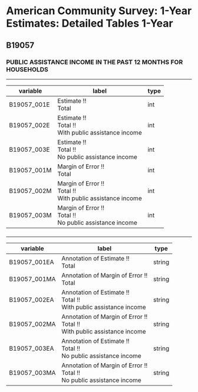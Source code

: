 # American Community Survey: 1-Year Estimates: Detailed Tables 1-Year

## B19057

### PUBLIC ASSISTANCE INCOME IN THE PAST 12 MONTHS FOR HOUSEHOLDS

___

| variable | label | type |
| ----- | ----- | ----- |
| B19057_001E | Estimate !!<br>Total | int |
| B19057_002E | Estimate !!<br>Total !!<br>With public assistance income | int |
| B19057_003E | Estimate !!<br>Total !!<br>No public assistance income | int |
| B19057_001M | Margin of Error !!<br>Total | int |
| B19057_002M | Margin of Error !!<br>Total !!<br>With public assistance income | int |
| B19057_003M | Margin of Error !!<br>Total !!<br>No public assistance income | int |
### 

___

| variable | label | type |
| ----- | ----- | ----- |
| B19057_001EA | Annotation of Estimate !!<br>Total | string |
| B19057_001MA | Annotation of Margin of Error !!<br>Total | string |
| B19057_002EA | Annotation of Estimate !!<br>Total !!<br>With public assistance income | string |
| B19057_002MA | Annotation of Margin of Error !!<br>Total !!<br>With public assistance income | string |
| B19057_003EA | Annotation of Estimate !!<br>Total !!<br>No public assistance income | string |
| B19057_003MA | Annotation of Margin of Error !!<br>Total !!<br>No public assistance income | string |

